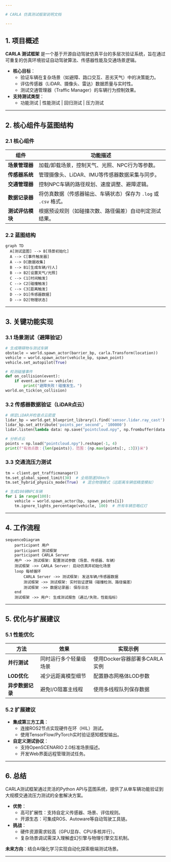 ```yaml
---

# CARLA 仿真测试框架说明文档

---
```


## 1. 项目概述
**CARLA 测试框架** 是一个基于开源自动驾驶仿真平台的多层次验证系统，旨在通过可重复的仿真环境验证自动驾驶算法、传感器性能及交通场景逻辑。  
- **核心目标**：  
  - 验证车辆在复杂场景（如避障、路口交互、恶劣天气）中的决策能力。  
  - 评估传感器（LiDAR、摄像头、雷达）数据质量与实时性。  
  - 测试交通管理器（Traffic Manager）的车辆行为控制效果。  
- **支持测试类型**：  
  - 功能测试 | 性能测试 | 回归测试 | 压力测试  

---

## 2. 核心组件与蓝图结构

### 2.1 核心组件
| 组件                | 功能描述                                                                 |
|---------------------|--------------------------------------------------------------------------|
| **场景管理器**      | 加载/卸载场景，控制天气、光照、NPC行为等参数。                          |
| **传感器系统**      | 管理摄像头、LiDAR、IMU等传感器数据采集与同步。                          |
| **交通管理器**      | 控制NPC车辆的路径规划、速度调整、避障逻辑。                             |
| **数据记录器**      | 将仿真数据（传感器输出、车辆状态）保存为 `.log` 或 `.csv` 格式。         |
| **测试评估模块**    | 根据预设规则（如碰撞次数、路径偏差）自动判定测试结果。                   |

### 2.2 蓝图结构
```mermaid
graph TD
  A[测试蓝图] --> B[场景初始化]
  A --> C[事件触发器]
  A --> D[数据收集]
  B --> B1[生成车辆/行人]
  B --> B2[设置天气/光照]
  C --> C1[时间触发]
  C --> C2[碰撞触发]
  C --> C3[距离触发]
  D --> D1[传感器数据]
  D --> D2[物理状态]
```

---

## 3. 关键功能实现

### 3.1 场景测试（避障验证）
```python
# 生成障碍物与测试车辆
obstacle = world.spawn_actor(barrier_bp, carla.Transform(location))
vehicle = world.spawn_actor(vehicle_bp, spawn_point)
vehicle.set_autopilot(True)

# 检测碰撞事件
def on_collision(event):
    if event.actor == vehicle:
        print("避障失败！碰撞发生。")
world.on_tick(on_collision)
```

### 3.2 传感器数据验证（LiDAR点云）
```python
# 绑定LiDAR并检查点云密度
lidar_bp = world.get_blueprint_library().find('sensor.lidar.ray_cast')
lidar_bp.set_attribute('points_per_second', '100000')
lidar.listen(lambda data: np.save("pointcloud.npy", np.frombuffer(data.raw_data, dtype=np.float32))

# 分析点云
points = np.load("pointcloud.npy").reshape(-1, 4)
print(f"有效点数：{len(points)}，范围：{np.max(points[:, :3])}米")
```

### 3.3 交通流压力测试
```python
tm = client.get_trafficmanager()
tm.set_global_speed_limit(30)  # 全局限速30km/h
tm.set_hybrid_physics_mode(True)  # 混合物理模式（远距离车辆低精度模拟）

# 生成100辆NPC车辆
for i in range(100):
    vehicle = world.spawn_actor(bp, spawn_points[i])
    tm.ignore_lights_percentage(vehicle, 100)  # 所有车辆忽略红灯
```

---

## 4. 工作流程
```mermaid
sequenceDiagram
    participant 用户
    participant 测试框架
    participant CARLA Server
    用户 ->> 测试框架: 配置测试参数（场景、传感器、车辆）
    测试框架 ->> CARLA Server: 启动仿真并初始化场景
    loop 每帧循环
        CARLA Server ->> 测试框架: 发送车辆/传感器数据
        测试框架 ->> 测试框架: 实时验证逻辑（碰撞检测、路径偏差）
        测试框架 ->> 数据记录器: 保存日志
    end
    测试框架 ->> 用户: 生成测试报告（通过/失败，性能指标）
```

---

## 5. 优化与扩展建议

### 5.1 性能优化
| 方法                | 效果                               | 实现示例                          |
|---------------------|-----------------------------------|---------------------------------|
| **并行测试**        | 同时运行多个轻量级场景             | 使用Docker容器部署多CARLA实例    |
| **LOD优化**         | 减少远距离模型细节                 | 配置静态网格体LOD参数            |
| **异步数据记录**    | 避免I/O阻塞主线程                  | 使用多线程队列保存数据           |

### 5.2 扩展建议
- **集成第三方工具**：  
  - 连接ROS2节点实现硬件在环（HIL）测试。  
  - 使用TensorFlow/PyTorch实时验证感知模型输出。  
- **自定义测试协议**：  
  - 支持OpenSCENARIO 2.0标准场景描述。  
  - 开发Web界面远程管理测试任务。  

---

## 6. 总结
CARLA测试框架通过灵活的Python API与蓝图系统，提供了从单车辆功能验证到大规模交通流压力测试的全套解决方案。  
- **优势**：  
  - 高可扩展性：支持自定义传感器、场景、评估规则。  
  - 开源生态：可集成ROS、Autoware等自动驾驶工具链。  
- **挑战**：  
  - 硬件资源需求较高（GPU显存、CPU多核并行）。  
  - 复杂场景调试需深入理解虚幻引擎与物理引擎交互机制。  

**未来方向**：结合AI强化学习实现自动化探索极端测试场景。  

--- 